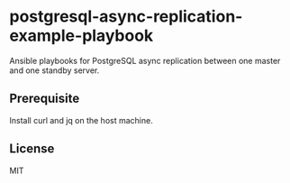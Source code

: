 postgresql-async-replication-example-playbook
=============================================

Ansible playbooks for PostgreSQL async replication between one master and one standby server.

## Prerequisite
Install curl and jq on the host machine.

## License
MIT
